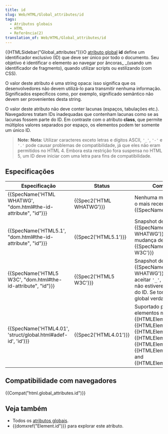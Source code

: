 ```yaml
---
title: id
slug: Web/HTML/Global_attributes/id
tags:
  - Atributos globais
  - HTML
  - Referência(2)
translation_of: Web/HTML/Global_attributes/id
---
```

{{HTMLSidebar("Global_attributes")}}O [atributo global](/pt-BR/docs/Web/HTML/Global_attributes) **id** define um identificador exclusivo (ID) que deve ser único por todo o documento. Seu objetivo é identificar o elemento ao navegar por âncoras\_ \_(usando um identificador de fragmento), quando utilizar scripts ou estilizando (com CSS).

O valor deste atributo é uma string opaca: isso significa que os desenvolvedores não devem utilizá-lo para transmitir nenhuma informação. Significados específicos como, por exemplo, significado semântico não devem ser provenientes desta string.

O valor deste atributo não deve conter lacunas (espaços, tabulações etc.). Navegadores tratam IDs inadequadas que contenham lacunas como se as lacunas fossem parte do ID. Em contraste com o atributo **class**, que permite múltiplos valores separados por espaço, os elementos podem ter somente um único ID.

> **Note:** **Nota:** Utilizar caracteres exceto letras e dígitos ASCII, `'_'`, `'-'` e `'.'` pode causar problemas de compatibilidade, já que eles não eram permitidos no HTML 4. Embora esta restrição fora suspensa no HTML 5, um ID deve iniciar com uma letra para fins de compatibilidade.

## Especificações

| Especificação                                                                        | Status                           | Comentário                                                                                                                                                                                                                                                                               |
| ------------------------------------------------------------------------------------ | -------------------------------- | ---------------------------------------------------------------------------------------------------------------------------------------------------------------------------------------------------------------------------------------------------------------------------------------- |
| {{SpecName('HTML WHATWG', "dom.html#the-id-attribute", "id")}} | {{Spec2('HTML WHATWG')}} | Nenhuma mudança desde o mais recente snapshot, {{SpecName('HTML5.1')}}                                                                                                                                                                                                          |
| {{SpecName('HTML5.1', "dom.html#the-id-attribute", "id")}}         | {{Spec2('HTML5.1')}}     | Snapshot de {{SpecName('HTML WHATWG')}}, nenhuma mudança desde {{SpecName('HTML5 W3C')}}                                                                                                                                                                                 |
| {{SpecName('HTML5 W3C', "dom.html#the-id-attribute", "id")}}     | {{Spec2('HTML5 W3C')}}     | Snapshot de {{SpecName('HTML WHATWG')}}, passa a aceitar `'_'`, `'-'` and `'.'` se não estiverem no começo do ID. Se torna um atributo global verdadeiro.                                                                                                                       |
| {{SpecName('HTML4.01', 'struct/global.html#adef-id', 'id')}}     | {{Spec2('HTML4.01')}}     | Suportado por todos os elementos menos {{HTMLElement("base")}}, {{HTMLElement("head")}}, {{HTMLElement("html")}}, {{HTMLElement("meta")}}, {{HTMLElement("script")}}, {{HTMLElement("style")}}, and {{HTMLElement("title")}}. |

## Compatibilidade com navegadores

{{Compat("html.global_attributes.id")}}

## Veja também

- Todos os [atributos globais](/pt-BR/docs/Web/HTML/Global_attributes).
- {{domxref("Element.id")}} para explorar este atributo.
